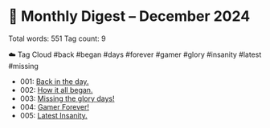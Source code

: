 # 📅 Monthly Digest – December 2024

Total words: 551 Tag count: 9

☁️ Tag Cloud
#back #began #days #forever #gamer #glory #insanity #latest #missing

- 001: [Back in the day.](https://x.com/Trevorion/status/1877328414471803378)
- 002: [How it all began.](https://x.com/Trevorion/status/1877336582279086349)
- 003: [Missing the glory days!](https://x.com/Trevorion/status/1877339113621160253)
- 004: [Gamer Forever!](https://x.com/Trevorion/status/1877343613480239318)
- 005: [Latest Insanity.](https://x.com/Trevorion/status/1877580723428716725)